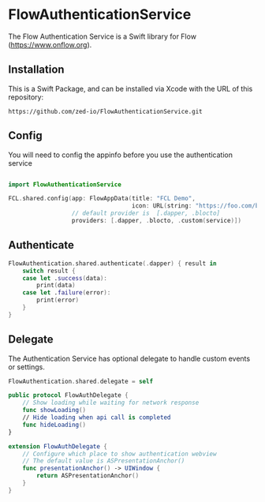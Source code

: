 # FlowAuthenticationService

The Flow Authentication Service is a Swift library for Flow (https://www.onflow.org).

## Installation

This is a Swift Package, and can be installed via Xcode with the URL of this repository:

`https://github.com/zed-io/FlowAuthenticationService.git`

## Config 
You will need to config the appinfo before you use the authentication service

```swift

import FlowAuthenticationService

FCL.shared.config(app: FlowAppData(title: "FCL Demo",
                                   icon: URL(string: "https://foo.com/bar.png")!),
                  // default provider is  [.dapper, .blocto]
                  providers: [.dapper, .blocto, .custom(service)])
```

## Authenticate 

```swift
FlowAuthentication.shared.authenticate(.dapper) { result in
    switch result {
    case let .success(data):
        print(data)
    case let .failure(error):
        print(error)
    }
}
```

## Delegate

The Authentication Service has optional delegate to handle custom events or settings. 

```swift
FlowAuthentication.shared.delegate = self

public protocol FlowAuthDelegate {
    // Show loading while waiting for network response
    func showLoading()
    // Hide loading when api call is completed 
    func hideLoading()
}

extension FlowAuthDelegate {
    // Configure which place to show authentication webview
    // The default value is ASPresentationAnchor()
    func presentationAnchor() -> UIWindow {
        return ASPresentationAnchor()
    }
}
```
